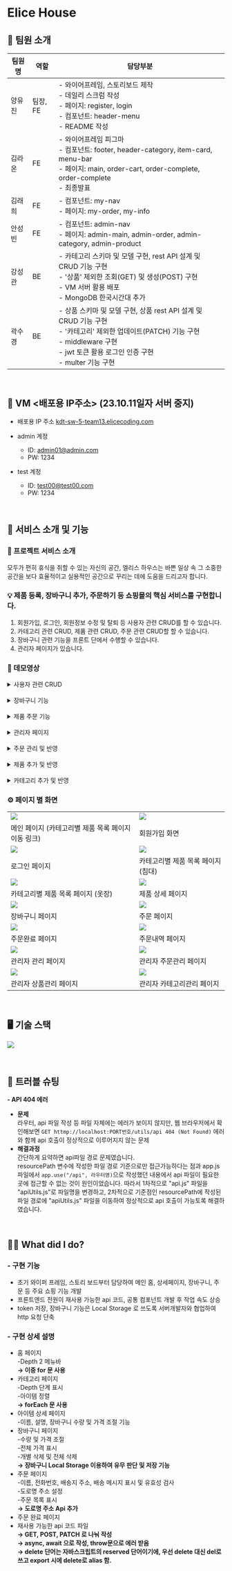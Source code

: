 # Elice House

## 🤗 팀원 소개

| 팀원명 | 역할     | 담당부분                                                                                                                                                                                         |
| ------ | -------- | ------------------------------------------------------------------------------------------------------------------------------------------------------------------------------------------------ |
| 양유진 | 팀장, FE | - 와이어프레임, 스토리보드 제작<br>- 데일리 스크럼 작성<br>- 페이지: register, login<br>- 컴포넌트: header-menu<br>- README 작성                                                                 |
| 김라온 | FE       | - 와이어프레임 피그마<br>- 컴포넌트: footer, header-category, item-card, menu-bar<br>- 페이지: main, order-cart, order-complete, order-complete<br>- 최종발표                                                 |
| 김래희 | FE       | - 컴포넌트: my-nav<br>- 페이지: my-order, my-info                                                                                                                                                |
| 안성빈 | FE       | - 컴포넌트: admin-nav<br>- 페이지: admin-main, admin-order, admin-category, admin-product                                                                                                        |
| 강성관 | BE       | - 카테고리 스키마 및 모델 구현, rest API 설계 및 CRUD 기능 구현<br>- '상품' 제외한 조회(GET) 및 생성(POST) 구현<br>- VM 서버 활용 배포<br>- MongoDB 한국시간대 추가                              |
| 곽수경 | BE       | - 상품 스키마 및 모델 구현, 상품 rest API 설계 및 CRUD 기능 구현<br>- '카테고리' 제외한 업데이트(PATCH) 기능 구현<br>- middleware 구현<br>- jwt 토큰 활용 로그인 인증 구현<br>- multer 기능 구현 |


<br>

## 📡 VM <배포용 IP주소> (23.10.11일자 서버 중지)
- 배포용 IP 주소
  [kdt-sw-5-team13.elicecoding.com](http://kdt-sw-5-team13.elicecoding.com/)

- admin 계정
  - ID: admin01@admin.com
  - PW: 1234
- test 계정
  - ID: test00@test00.com
  - PW: 1234


<br>

## 🔎 서비스 소개 및 기능

### 🏡 프로젝트 서비스 소개

모두가 편히 휴식을 취할 수 있는 자신의 공간,
엘리스 하우스는 바쁜 일상 속 그 소중한 공간을
보다 효율적이고 실용적인 공간으로 꾸리는 데에 도움을 드리고자 합니다.

### 💡 제품 등록, 장바구니 추가, 주문하기 등 쇼핑몰의 핵심 서비스를 구현합니다.

1. 회원가입, 로그인, 회원정보 수정 및 탈퇴 등 사용자 관련 CRUD를 할 수 있습니다.
2. 카테고리 관련 CRUD, 제품 관련 CRUD, 주문 관련 CRUD할 할 수 있습니다.
3. 장바구니 관련 기능을 프론트 단에서 수행할 수 있습니다.
4. 관리자 페이지가 있습니다.

### 🎥 데모영상
<details>
<summary>사용자 관련 CRUD</summary>
<div markdown="1">

![](https://velog.velcdn.com/images/raoni/post/ccc425ad-10a2-4c46-9d71-82c28cbef84f/image.gif)


</div>
</details>

<br>

<details>
<summary>장바구니 기능</summary>
<div markdown="1">

![](https://velog.velcdn.com/images/raoni/post/9539f85c-8c4b-4ae8-a415-0ce9d1904c11/image.gif)


</div>
</details>

<br>

<details>
<summary>제품 주문 기능</summary>
<div markdown="1">

![](https://velog.velcdn.com/images/raoni/post/69fc5c35-209a-4eec-8263-a4643ce1ca9b/image.gif)


</div>
</details>

<br>

<details>
<summary>관리자 페이지</summary>
<div markdown="1">

![](https://velog.velcdn.com/images/raoni/post/e0cf17c5-29eb-42f8-8eb6-411fdf8a7e44/image.gif)


</div>
</details>
<br>
<details>
<summary>주문 관리 및 반영</summary>
<div markdown="1">

![](https://velog.velcdn.com/images/raoni/post/72518b9e-68d9-4315-8dde-5c97515e5a87/image.gif)


</div>
</details>

<br>

<details>
<summary>제품 추가 및 반영</summary>
<div markdown="1">

![](https://velog.velcdn.com/images/raoni/post/95bf0d17-c856-42a4-9bfe-7d521e05a920/image.gif)



</div>
</details>

<br>


<details>
<summary>카테고리 추가 및 반영</summary>
<div markdown="1">

![](https://velog.velcdn.com/images/raoni/post/4091d90e-1c2d-4bed-b36b-76bf328e8998/image.gif)



</div>
</details>


### ⚙️ 페이지 별 화면

|||
|------|---|
|![](https://velog.velcdn.com/images/raoni/post/8782ccbd-c2e2-445d-b4fc-33e2175ddfa7/image.png)|![](https://velog.velcdn.com/images/raoni/post/5daaa7a0-e4b9-4aab-a3aa-c0f971c4ab8b/image.png)|
|메인 페이지 (카테고리별 제품 목록 페이지 이동 링크)|회원가입 화면|
|![](https://velog.velcdn.com/images/raoni/post/60c14cbe-1840-416e-af6b-4672f78f538b/image.png)|![](https://velog.velcdn.com/images/raoni/post/65947ede-3c57-45c8-aeb1-42212aba7c24/image.png)|
|로그인 페이지|카테고리별 제품 목록 페이지 (침대)|
|![](https://velog.velcdn.com/images/raoni/post/881114b4-1489-499c-8833-887d806a7ba2/image.png)|![](https://velog.velcdn.com/images/raoni/post/aab7c05e-a4c9-469c-b9e4-d37257f5617f/image.png)|
|카테고리별 제품 목록 페이지 (옷장)|제품 상세 페이지|
|![](https://velog.velcdn.com/images/raoni/post/2bc31926-d0ab-484d-b0fd-8740eb5090d3/image.png)|![](https://velog.velcdn.com/images/raoni/post/6d799bac-96c1-4bda-a608-a6db7e3d8afb/image.png)|
|장바구니 페이지|주문 페이지|
|![](https://velog.velcdn.com/images/raoni/post/cf663067-b5f1-4e6a-ad12-e91255193360/image.png)|![](https://velog.velcdn.com/images/raoni/post/8a1d0a75-81bd-4b01-a7ad-cb2131ed4796/image.png)|
|주문완료 페이지|주문내역 페이지|
|![](https://velog.velcdn.com/images/raoni/post/69b38fa1-b49b-419b-bad5-766a03b7e244/image.png)|![](https://velog.velcdn.com/images/raoni/post/3223753d-c5a2-484d-94ff-0e871034ba3a/image.png)|
|관리자 관리 페이지|관리자 주문관리 페이지|
|![](https://velog.velcdn.com/images/raoni/post/9e052b24-bd5a-438b-b4b5-b3ce9ebefcaa/image.png)|![](https://velog.velcdn.com/images/raoni/post/a738b7ac-20c8-420d-962f-bb2b70a57fc5/image.png)|
|관리자 상품관리 페이지|관리자 카테고리관리 페이지|

<br>

## 🖥️ 기술 스택
![](https://velog.velcdn.com/images/raoni/post/26782e12-d2be-4f62-9ddd-aba9f518a416/image.png)


<br>

## 🚀 트러블 슈팅

**- API 404 에러**

- **문제**<br>라우터, api 파일 작성 등 파일 자체에는 에러가 보이지 않지만, 웹 브라우저에서 확인해보면 `GET httmp://localhost:PORT번호/utils/api 404 (Not Found)` 에러와 함께 api 호출이 정상적으로 이루어지지 않는 문제
- **해결과정**<br>간단하게 요약하면 api파일 경로 문제였습니다.<br>resourcePath 변수에 작성한 파일 경로 기준으로만 접근가능하다는 점과 app.js 파일에서 `app.use("/api", 라우터명)`으로 작성했던 내용에서 api 파일이 필요한 곳에 접근할 수 없는 것이 원인이었습니다. 따라서 1차적으로 "api.js" 파일을 "apiUtils.js"로 파일명을 변경하고, 2차적으로 기준점인 resourcePath에 작성된 파일 경로에 "apiUtils.js" 파일을 이동하여 정상적으로 api 호출이 가능토록 해결하였습니다.


<br>


## 🙋🏻 What did I do?
### - 구현 기능
- 초기 와이퍼 프레임, 스토리 보드부터 담당하여 메인 홈, 상세페이지, 장바구니, 주문 등 주요 쇼핑 기능 개발
- 프론트엔드 전원이 재사용 가능한 api 코드, 공통 컴포넌트 개발 후 작업 속도 상승
- token 저장, 장바구니 기능은 Local Storage 로 쓰도록 서버개발자와 협업하여 http 요청 단축

### - 구현 상세 설명
- 홈 페이지<br>
 -Depth 2 메뉴바<br>
**→ 이중 for 문 사용**<br>
- 카테고리 페이지<br>
 -Depth 단계 표시<br>
-아이템 정렬<br>
**→ forEach 문 사용**<br>
- 아이템 상세 페이지<br>
-이름, 설명, 장바구니 수량 및 가격 조절 기능<br>
- 장바구니 페이지<br>
-수량 및 가격 조절<br>
-전체 가격 표시<br>
-개별 삭제 및 전체 삭제<br>
**→ 장바구니 Local Storage 이용하여 유무 판단 및 저장 기능**<br>
- 주문 페이지<br>
-이름, 전화번호, 배송지 주소, 배송 메시지 표시 및 유효성 검사<br>
-도로명 주소 설정<br>
-주문 목록 표시<br>
**→ 도로명 주소 Api 추가**<br>
- 주문 완료 페이지<br>
- 재사용 가능한 api 코드 파일<br>
**→ GET, POST, PATCH 로 나눠 작성<br>
→ async, await 으로 작성, throw문으로 에러 받음<br>
→ delete 단어는 자바스크립트의 reserved 단어이기에, 우선 delete 대신 del로 쓰고 export 시에 delete로 alias 함.**<br>


